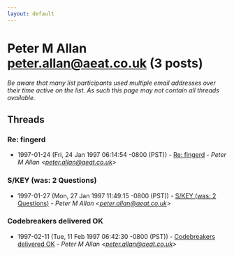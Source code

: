 ```yaml
---
layout: default
---
```


# Peter M Allan <peter.allan@aeat.co.uk> (3 posts)

_Be aware that many list participants used multiple email addresses over their time active on the list. As such this page may not contain all threads available._

## Threads

### Re: fingerd
+ 1997-01-24 (Fri, 24 Jan 1997 06:14:54 -0800 (PST)) - [Re: fingerd](/archive/1997/01/3a1b65ce9b0fd67885f19917375f99ce10c7ea865a12d1f79dc18b41d3c44f4c) - _Peter M Allan \<peter.allan@aeat.co.uk\>_

### S/KEY (was: 2 Questions)
+ 1997-01-27 (Mon, 27 Jan 1997 11:49:15 -0800 (PST)) - [S/KEY (was: 2 Questions)](/archive/1997/01/353b4d48dcdbbc33ee9a04a04dafe297eb7857d69bb5dedf61eb8ae4b55cbb1e) - _Peter M Allan \<peter.allan@aeat.co.uk\>_

### Codebreakers delivered OK
+ 1997-02-11 (Tue, 11 Feb 1997 06:42:30 -0800 (PST)) - [Codebreakers delivered OK](/archive/1997/02/23b58f7724c94147edfcffd55e173410955565981d4b1f171fc14e31ed433ce8) - _Peter M Allan \<peter.allan@aeat.co.uk\>_

